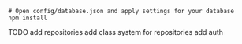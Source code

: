 ```
# Open config/database.json and apply settings for your database
npm install
```

TODO
add repositories
add class system for repositories
add auth
